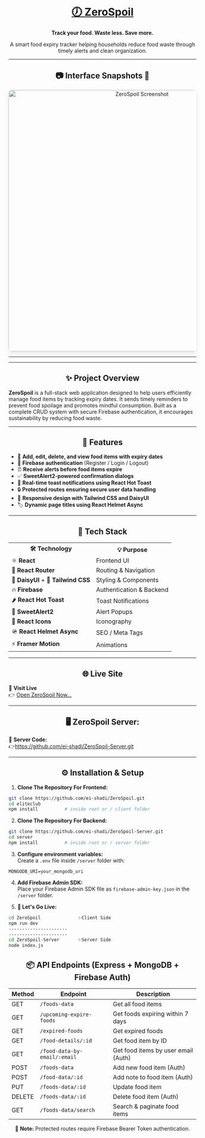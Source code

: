 
<div align="center">
  <h1>
    <a href="https://zerospoil.netlify.app/" target="_blank" rel="noopener noreferrer">
      🕖 <strong>ZeroSpoil</strong>
    </a>
  </h1>
  <p><strong>Track your food. Waste less. Save more.</strong></p>
  <p>A smart food expiry tracker helping households reduce food waste through timely alerts and clean organization.</p>
</div>

---

<h2 align="center">📷 Interface Snapshots 🌟</h2>

<div align="center">
  <img src="https://i.ibb.co.com/GhxVzjS/Zero-Spoil.png" alt="ZeroSpoil Screenshot" width="700" style="border-radius: 8px; box-shadow: 0 4px 12px rgba(0,0,0,0.1);" />
</div>

---

---

<h2 align="center">✨ Project Overview</h2>

**ZeroSpoil** is a full-stack web application designed to help users efficiently manage food items by tracking expiry dates. It sends timely reminders to prevent food spoilage and promotes mindful consumption. Built as a complete CRUD system with secure Firebase authentication, it encourages sustainability by reducing food waste.

---

<h2 align="center">🚀 Features</h2>

* 🔖 **Add, edit, delete, and view food items with expiry dates**  
* 🔐 **Firebase authentication** (Register / Login / Logout)  
* ⏰ **Receive alerts before food items expire**  
* ✅ **SweetAlert2-powered confirmation dialogs**  
* 💬 **Real-time toast notifications using React Hot Toast**  
* 🔒 **Protected routes ensuring secure user data handling**  
* 📱 **Responsive design with Tailwind CSS and DaisyUI**  
* 🏷️ **Dynamic page titles using React Helmet Async**  

---

<h2 align="center">🤖 Tech Stack</h2>

<table align="center">
  <tr>
    <th>🛠️ Technology</th>
    <th>💡 Purpose</th>
  </tr>
  <tr>
    <td>⚛ <strong>React</strong></td>
    <td>Frontend UI</td>
  </tr>
  <tr>
    <td>🔁 <strong>React Router</strong></td>
    <td>Routing & Navigation</td>
  </tr>
  <tr>
    <td>🌼 <strong>DaisyUI</strong> + 💨 <strong>Tailwind CSS</strong></td>
    <td>Styling & Components</td>
  </tr>
  <tr>
    <td>🔥 <strong>Firebase</strong></td>
    <td>Authentication & Backend</td>
  </tr>
  <tr>
    <td>🌶 <strong>React Hot Toast</strong></td>
    <td>Toast Notifications</td>
  </tr>
  <tr>
    <td>🍬 <strong>SweetAlert2</strong></td>
    <td>Alert Popups</td>
  </tr>
  <tr>
    <td>🎨 <strong>React Icons</strong></td>
    <td>Iconography</td>
  </tr>
  <tr>
    <td>🪖 <strong>React Helmet Async</strong></td>
    <td>SEO / Meta Tags</td>
  </tr>
  <tr>
    <td>⚡ <strong>Framer Motion</strong></td>
    <td>Animations</td>
  </tr>
</table>

---

<h2 align="center">🌐 Live Site</h2>

🎯 **Visit Live**  
👉 <a href="https://zerospoil.netlify.app/" target="_blank" rel="noopener noreferrer">Open ZeroSpoil Now...</a>

---

<h2 align="center">🖥️ ZeroSpoil Server:</h2>

🌟 <strong>Server Code:</strong>  
👉<a href="https://github.com/ei-shadi/ZeroSpoil-Server.git" target="_blank" rel="noopener noreferrer">https://github.com/ei-shadi/ZeroSpoil-Server.git</a>

---

<h2 align="center">⚙️ Installation & Setup</h2>

1. **Clone The Repository For Frontend:**
```bash
git clone https://github.com/ei-shadi/ZeroSpoil.git
cd eliteclub
npm install          # inside root or / client folder
```

2. **Clone The Repository For Backend:**
```bash
git clone https://github.com/ei-shadi/ZeroSpoil-Server.git
cd server 
npm install          # inside root or / server folder
```

3. **Configure environment variables:**  
Create a `.env` file inside `/server` folder with:
```
MONGODB_URI=your_mongodb_uri
```

4. **Add Firebase Admin SDK:**  
Place your Firebase Admin SDK file as `firebase-admin-key.json` in the `/server` folder.

5. **👀 Let's Go Live:**
```bash
cd ZeroSpoil              ✨Client Side
npm run dev
----------------------
----------------------
cd ZeroSpoil-Server       ✨Server Side
node index.js
```

<div align="center">

<h2>📦 API Endpoints (Express + MongoDB + Firebase Auth)</h2>

<table>
  <thead>
    <tr>
      <th>Method</th>
      <th>Endpoint</th>
      <th>Description</th>
    </tr>
  </thead>
  <tbody>
    <tr>
      <td>GET</td>
      <td><code>/foods-data</code></td>
      <td>Get all food items</td>
    </tr>
    <tr>
      <td>GET</td>
      <td><code>/upcoming-expire-foods</code></td>
      <td>Get foods expiring within 7 days</td>
    </tr>
    <tr>
      <td>GET</td>
      <td><code>/expired-foods</code></td>
      <td>Get expired foods</td>
    </tr>
    <tr>
      <td>GET</td>
      <td><code>/food-details/:id</code></td>
      <td>Get food item by ID</td>
    </tr>
    <tr>
      <td>GET</td>
      <td><code>/food-data-by-email/:email</code></td>
      <td>Get food items by user email (Auth)</td>
    </tr>
    <tr>
      <td>POST</td>
      <td><code>/foods-data</code></td>
      <td>Add new food item (Auth)</td>
    </tr>
    <tr>
      <td>POST</td>
      <td><code>/food-data/:id</code></td>
      <td>Add note to food item (Auth)</td>
    </tr>
    <tr>
      <td>PUT</td>
      <td><code>/foods-data/:id</code></td>
      <td>Update food item</td>
    </tr>
    <tr>
      <td>DELETE</td>
      <td><code>/foods-data/:id</code></td>
      <td>Delete food item (Auth)</td>
    </tr>
    <tr>
      <td>GET</td>
      <td><code>/foods-data/search</code></td>
      <td>Search & paginate food items</td>
    </tr>
  </tbody>
</table>

<p>🔐 <strong>Note:</strong> Protected routes require Firebase Bearer Token authentication.</p>

</div>
